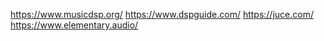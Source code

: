 https://www.musicdsp.org/
https://www.dspguide.com/
https://juce.com/
https://www.elementary.audio/
